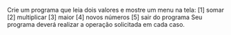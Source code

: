 Crie um programa que leia dois valores e mostre um menu na tela:
[1] somar
[2] multiplicar
[3] maior
[4] novos números
[5] sair do programa
Seu programa deverá realizar a operação solicitada em cada caso.